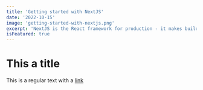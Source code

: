 ```yaml
---
title: 'Getting started with NextJS'
date: '2022-10-15'
image: 'getting-started-with-nextjs.png'
excerpt: 'NextJS is the React framework for production - it makes building fullstack React apps and sites a breeze and ships with built-in SSR.'
isFeatured: true
---
```


# This a title

This is a regular text with a [link](https://google.com)
